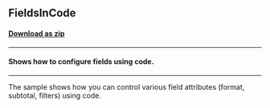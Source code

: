 ## FieldsInCode
#### [Download as zip](https://minhaskamal.github.io/DownGit/#/home?url=https://github.com/GrapeCity/ComponentOne-WinForms-Samples/tree/master/NetFramework\FlexPivot\VB\FieldsInCode)
____
#### Shows how to configure fields using code.
____
The sample shows how you can control various field attributes (format, subtotal, filters) using code. 